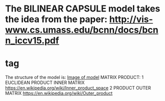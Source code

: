 # The BILINEAR CAPSULE model takes the idea from the paper: http://vis-www.cs.umass.edu/bcnn/docs/bcnn_iccv15.pdf <h1> tag

The structure of the model is:
[Image of model](https://ibb.co/wWyppKK)
MATRIX PRODUCT:
    1 EUCLIDEAN PRODUCT INNER MATRIX https://en.wikipedia.org/wiki/Inner_product_space
    2 PRODUCT OUTER  MATRIX https://en.wikipedia.org/wiki/Outer_product


